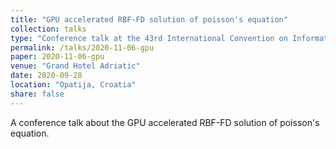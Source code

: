 ```yaml
---
title: "GPU accelerated RBF-FD solution of poisson's equation"
collection: talks
type: "Conference talk at the 43rd International Convention on Information, Communication and Electronic Technology (MIPRO)"
permalink: /talks/2020-11-06-gpu
paper: 2020-11-06-gpu
venue: "Grand Hotel Adriatic"
date: 2020-09-28
location: "Opatija, Croatia"
share: false
---
```


A conference talk about the GPU accelerated RBF-FD solution of poisson's equation.
